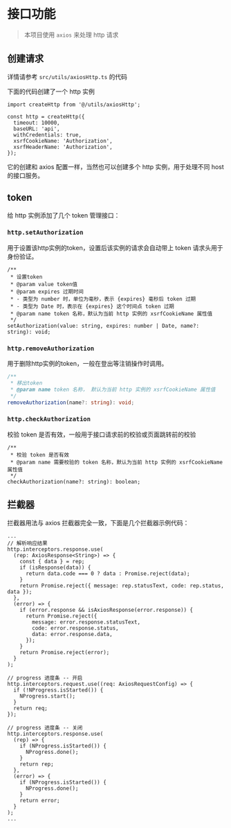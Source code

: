 # 接口功能
> 本项目使用 `axios` 来处理 http 请求  

## 创建请求

详情请参考 `src/utils/axiosHttp.ts` 的代码  

下面的代码创建了一个 http 实例

```
import createHttp from '@/utils/axiosHttp';

const http = createHttp({
  timeout: 10000,
  baseURL: 'api',
  withCredentials: true,
  xsrfCookieName: 'Authorization',
  xsrfHeaderName: 'Authorization',
});
```  

它的创建和 axios 配置一样，当然也可以创建多个 http 实例，用于处理不同 host 的接口服务。
## token
给 http 实例添加了几个 token 管理接口：
### `http.setAuthorization`
用于设置该http实例的token，设置后该实例的请求会自动带上 token 请求头用于身份验证。
```
/**
 * 设置token
 * @param value token值
 * @param expires 过期时间
 * - 类型为 number 时，单位为毫秒，表示 {expires} 毫秒后 token 过期
 * - 类型为 Date 时，表示在 {expires} 这个时间点 token 过期
 * @param name token 名称，默认为当前 http 实例的 xsrfCookieName 属性值
 */
setAuthorization(value: string, expires: number | Date, name?: string): void;
```

###  `http.removeAuthorization`
用于删除http实例的token，一般在登出等注销操作时调用。
```ts
/**
 * 移出token
 * @param name token 名称， 默认为当前 http 实例的 xsrfCookieName 属性值
 */
removeAuthorization(name?: string): void;
```

### `http.checkAuthorization`
校验 token 是否有效，一般用于接口请求前的校验或页面跳转前的校验

```
/**
 * 校验 token 是否有效
 * @param name 需要校验的 token 名称，默认为当前 http 实例的 xsrfCookieName 属性值
 */
checkAuthorization(name?: string): boolean;
```
## 拦截器  

拦截器用法与 axios 拦截器完全一致，下面是几个拦截器示例代码：

```
...
// 解析响应结果
http.interceptors.response.use(
  (rep: AxiosResponse<String>) => {
    const { data } = rep;
    if (isResponse(data)) {
      return data.code === 0 ? data : Promise.reject(data);
    }
    return Promise.reject({ message: rep.statusText, code: rep.status, data });
  },
  (error) => {
    if (error.response && isAxiosResponse(error.response)) {
      return Promise.reject({
        message: error.response.statusText,
        code: error.response.status,
        data: error.response.data,
      });
    }
    return Promise.reject(error);
  }
);

// progress 进度条 -- 开启
http.interceptors.request.use((req: AxiosRequestConfig) => {
  if (!NProgress.isStarted()) {
    NProgress.start();
  }
  return req;
});

// progress 进度条 -- 关闭
http.interceptors.response.use(
  (rep) => {
    if (NProgress.isStarted()) {
      NProgress.done();
    }
    return rep;
  },
  (error) => {
    if (NProgress.isStarted()) {
      NProgress.done();
    }
    return error;
  }
);
...
```

